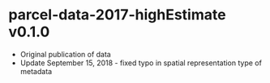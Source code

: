 # parcel-data-2017-highEstimate v0.1.0

* Original publication of data
* Update September 15, 2018 - fixed typo in spatial representation type of metadata